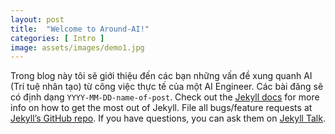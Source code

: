 ```yaml
---
layout: post
title:  "Welcome to Around-AI!"
categories: [ Intro ]
image: assets/images/demo1.jpg
---
```

Trong blog này tôi sẽ giới thiệu đến các bạn những vấn đề xung quanh AI (Trí tuệ nhân tạo) từ công việc thực tế của một AI Engineer.
Các bài đăng sẽ có định dạng `YYYY-MM-DD-name-of-post`.
Check out the [Jekyll docs][jekyll-docs] for more info on how to get the most out of Jekyll. File all bugs/feature requests at [Jekyll’s GitHub repo][jekyll-gh]. If you have questions, you can ask them on [Jekyll Talk][jekyll-talk].

[jekyll-docs]: https://jekyllrb.com/docs/home
[jekyll-gh]:   https://github.com/jekyll/jekyll
[jekyll-talk]: https://talk.jekyllrb.com/
